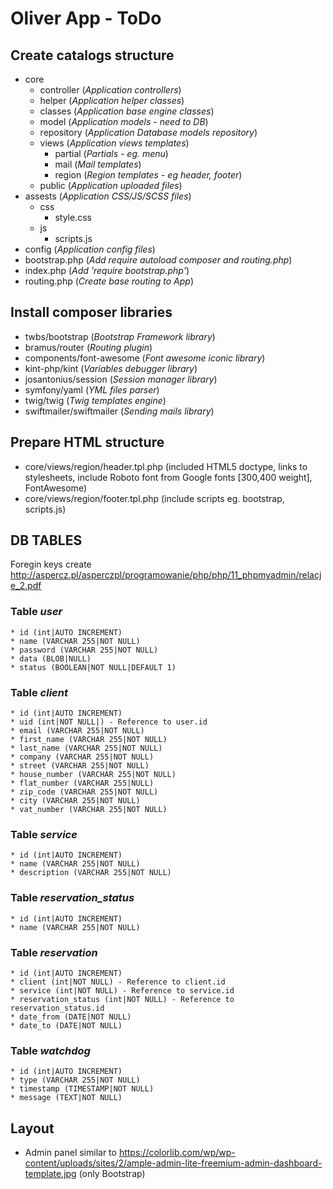# Oliver App - ToDo

## Create catalogs structure
* core
    * controller (_Application controllers_)
    * helper (_Application helper classes_)
	* classes (_Application base engine classes_)
    * model (_Application models - need to DB_)
    * repository (_Application Database models repository_)
    * views (_Application views templates_)
		* partial (_Partials - eg. menu_)
		* mail (_Mail templates_)
		* region (_Region templates - eg header, footer_)
	* public (_Application uploaded files_)
* assests (_Application CSS/JS/SCSS files_)
    * css
        * style.css 
    * js
        * scripts.js 
* config (_Application config files_)
* bootstrap.php (_Add require autoload composer and routing.php_)
* index.php (_Add 'require bootstrap.php'_)
* routing.php (_Create base routing to App_)

## Install composer libraries
- twbs/bootstrap (_Bootstrap Framework library_)
- bramus/router (_Routing plugin_)
- components/font-awesome (_Font awesome iconic library_)
- kint-php/kint (_Variables debugger library_)
- josantonius/session (_Session manager library_)
- symfony/yaml (_YML files parser_)
- twig/twig (_Twig templates engine_)
- swiftmailer/swiftmailer (_Sending mails library_)

## Prepare HTML structure
* core/views/region/header.tpl.php (included HTML5 doctype, links to stylesheets, include Roboto font from Google fonts [300,400 weight], FontAwesome)
* core/views/region/footer.tpl.php (include scripts eg. bootstrap, scripts.js)

## DB TABLES
Foregin keys create 
http://aspercz.pl/asperczpl/programowanie/php/php/11_phpmyadmin/relacje_2.pdf

### Table _user_
```
* id (int|AUTO INCREMENT)
* name (VARCHAR 255|NOT NULL)
* password (VARCHAR 255|NOT NULL)
* data (BLOB|NULL)
* status (BOOLEAN|NOT NULL|DEFAULT 1)
```
### Table _client_
```
* id (int|AUTO INCREMENT)
* uid (int|NOT NULL|) - Reference to user.id
* email (VARCHAR 255|NOT NULL)
* first_name (VARCHAR 255|NOT NULL)
* last_name (VARCHAR 255|NOT NULL)
* company (VARCHAR 255|NOT NULL)
* street (VARCHAR 255|NOT NULL)
* house_number (VARCHAR 255|NOT NULL)
* flat_number (VARCHAR 255|NULL)
* zip_code (VARCHAR 255|NOT NULL)
* city (VARCHAR 255|NOT NULL)
* vat_number (VARCHAR 255|NOT NULL)
```

### Table _service_
```
* id (int|AUTO INCREMENT)
* name (VARCHAR 255|NOT NULL)
* description (VARCHAR 255|NOT NULL)
```

### Table _reservation_status_
```
* id (int|AUTO INCREMENT)
* name (VARCHAR 255|NOT NULL)
```

### Table _reservation_
```
* id (int|AUTO INCREMENT)
* client (int|NOT NULL) - Reference to client.id
* service (int|NOT NULL) - Reference to service.id
* reservation_status (int|NOT NULL) - Reference to reservation_status.id
* date_from (DATE|NOT NULL)
* date_to (DATE|NOT NULL)
```

### Table _watchdog_
```
* id (int|AUTO INCREMENT)
* type (VARCHAR 255|NOT NULL)
* timestamp (TIMESTAMP|NOT NULL)
* message (TEXT|NOT NULL)
```

## Layout
* Admin panel similar to https://colorlib.com/wp/wp-content/uploads/sites/2/ample-admin-lite-freemium-admin-dashboard-template.jpg (only Bootstrap)
